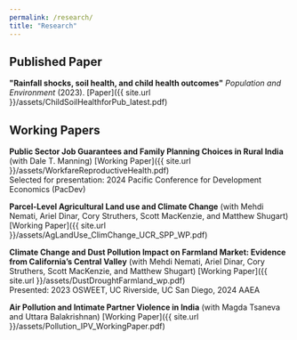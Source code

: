 ```yaml
---
permalink: /research/
title: "Research"
---
```

## Published Paper
**"Rainfall shocks, soil health, and child health outcomes"** *Population and Environment* (2023). [Paper]({{ site.url }}/assets/ChildSoilHealthforPub_latest.pdf)
## Working Papers
**Public Sector Job Guarantees and Family Planning Choices in Rural India** (with Dale T. Manning) [Working Paper]({{ site.url }}/assets/WorkfareReproductiveHealth.pdf)
    <br>Selected for presentation: 2024 Pacific Conference for Development Economics (PacDev)
    
**Parcel-Level Agricultural Land use and Climate Change** (with Mehdi Nemati, Ariel Dinar, Cory Struthers, Scott MacKenzie, and Matthew Shugart) [Working Paper]({{ site.url }}/assets/AgLandUse_ClimChange_UCR_SPP_WP.pdf)

**Climate Change and Dust Pollution Impact on Farmland Market: Evidence from California’s Central Valley** (with Mehdi Nemati, Ariel Dinar, Cory Struthers, Scott MacKenzie, and Matthew Shugart) [Working Paper]({{ site.url }}/assets/DustDroughtFarmland_wp.pdf)
   <br> Presented: 2023 OSWEET, UC Riverside, UC San Diego, 2024 AAEA 

**Air Pollution and Intimate Partner Violence in India** (with Magda Tsaneva and Uttara Balakrishnan) [Working Paper]({{ site.url }}/assets/Pollution_IPV_WorkingPaper.pdf)




